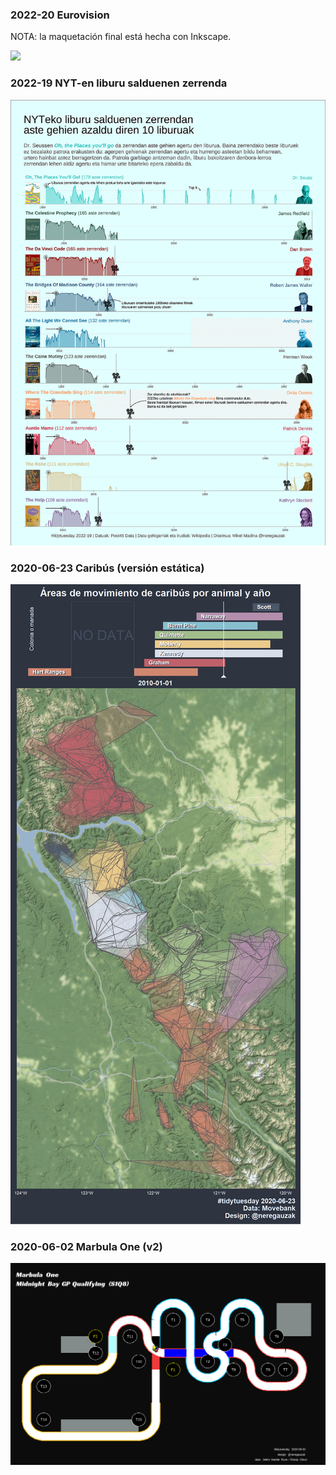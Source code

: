 ### 2022-20 Eurovision

NOTA: la maquetación final está hecha con Inkscape.

![](2022-05-17_Eurovision/composicion.svg)

### 2022-19 NYT-en liburu salduenen zerrenda

![](2022-05-10-nyt_bestsellers/nagusia_1250x1769.png)

### 2020-06-23 Caribús (versión estática)

![](2020-06-23-caribus/img/combinado.png)

### 2020-06-02 Marbula One (v2)

![](2020-06-02/img/marbula_one_S1Q8_2.gif)
